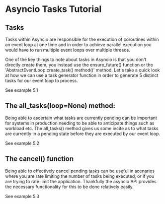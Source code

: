 # Asyncio Tasks Tutorial

## Tasks
Tasks within Asyncio are responsible for the execution of coroutines within an event loop at one time and in order to achieve parallel execution you would have to run multiple event loops over multiple threads.



One of the key things to note about tasks in Asyncio is that you don't directly create them, you instead use the ensure_future() function or the 'AbstractEventLoop.create_task() method()' method.
Let's take a quick look at how we can use a task generator function in order to generate 5 distinct tasks for our event loop to process.

See example 5.1

## The all_tasks(loop=None) method:

Being able to ascertain what tasks are currently pending can be important for systems in production needing to be able to anticipate things such as workload etc. The all_tasks() method gives us some incite as to what tasks are currently in a pending state before they are executed by our event loop.

See example 5.2

## The cancel() function
Being able to effectively cancel pending tasks can be useful in scenarios where you are rate limiting the number of tasks being executed, or if you are trying to rate limit the application. Thankfully the asyncio API provides the necessary functionality for this to be done relatively easily.

See example 5.3

